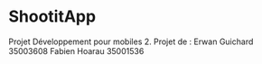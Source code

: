 # ShootitApp
Projet Développement pour mobiles 2.
Projet de :
  Erwan Guichard  35003608
  Fabien Hoarau   35001536
